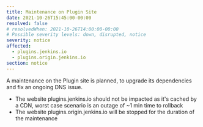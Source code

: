 ```yaml
---
title: Maintenance on Plugin Site
date: 2021-10-26T15:45:00-00:00
resolved: false
# resolvedWhen: 2021-10-26T14:00:00-00:00
# Possible severity levels: down, disrupted, notice
severity: notice
affected:
  - plugins.jenkins.io
  - plugins.origin.jenkins.io
section: notice
---
```



A maintenance on the Plugin site is planned, to upgrade its dependencies and fix an ongoing DNS issue.

* The website plugins.jenkins.io should not be impacted as it's cached by a CDN, worst case scenario is an outage of ~1 min time to rollback
* The website plugins.origin.jenkins.io will be stopped for the duration of the maintenance
